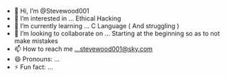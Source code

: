 - 👋 Hi, I’m @Stevewood001
- 👀 I’m interested in ... Ethical Hacking
- 🌱 I’m currently learning ... C Language ( And struggling )
- 💞️ I’m looking to collaborate on ... Starting at the beginning so as to not make mistakes
- 📫 How to reach me ...stevewood001@sky.com
- 😄 Pronouns: ...
- ⚡ Fun fact: ...

<!---
Stevewood001/Stevewood001 is a ✨ special ✨ repository because its `README.md` (this file) appears on your GitHub profile.
You can click the Preview link to take a look at your changes.
--->
